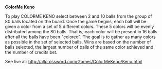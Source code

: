 **ColorMe Keno**

To play COLORME KENO select between 2 and 10 balls from the group of 80 balls located on the board. Once the game begins, each ball will be given a color from a set of 5 different colors. These 5 colors will be evenly distributed among the 80 balls. That is, each color will be present in 16 balls after all the balls have been "colored". The goal is to gather as many colors as possible in the set of selected balls. Wins are based on the number of balls selected, the largest number of balls of the same color achieved and the number of credits bet.

See live at: http://allcrossword.com/Games/ColorMeKeno/Keno.html